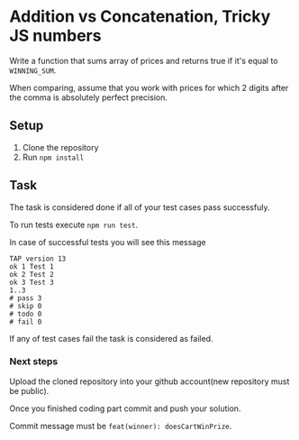 # Addition vs Concatenation, Tricky JS numbers

Write a function that sums array of prices and returns true if it's equal to `WINNING_SUM`.

When comparing, assume that you work with prices for which 2 digits after the comma is absolutely perfect precision.

## Setup 
1. Clone the repository 
2. Run `npm install`

## Task
The task is considered done if all of your test cases pass successfuly.

To run tests execute `npm run test`.

In case of successful tests you will see this message
```
TAP version 13
ok 1 Test 1
ok 2 Test 2
ok 3 Test 3
1..3
# pass 3
# skip 0
# todo 0
# fail 0
```

If any of test cases fail the task is considered as failed.

### Next steps
Upload the cloned repository into your github account(new repository must be public).

Once you finished coding part commit and push your solution.

Commit message must be `feat(winner): doesCartWinPrize`.
